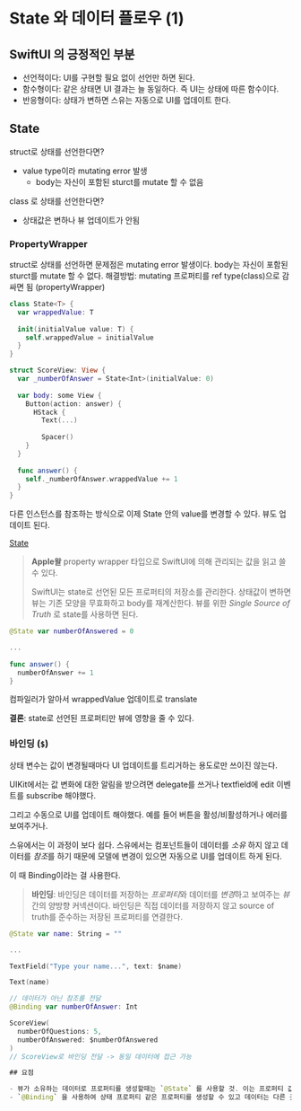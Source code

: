 # State 와 데이터 플로우 (1)

## SwiftUI 의 긍정적인 부분

- 선언적이다: UI를 구현할 필요 없이 선언만 하면 된다.
- 함수형이다: 같은 상태면 UI 결과는 늘 동일하다. 즉 UI는 상태에 따른 함수이다.
- 반응형이다: 상태가 변하면 스유는 자동으로 UI를 업데이트 한다.

## State

struct로 상태를 선언한다면?
- value type이라 mutating error 발생
  - body는 자신이 포함된 sturct를 mutate 할 수 없음

class 로 상태를 선언한다면?
- 상태값은 변하나 뷰 업데이트가 안됨

### PropertyWrapper

struct로 상태를 선언하면 문제점은 mutating error 발생이다.
body는 자신이 포함된 sturct를 mutate 할 수 없다.
해결방법: mutating 프로퍼티를 ref type(class)으로 감싸면 됨 (propertyWrapper)

```swift
class State<T> {
  var wrappedValue: T
  
  init(initialValue value: T) {
    self.wrappedValue = initialValue
  }
}
```

```swift
struct ScoreView: View {
  var _numberOfAnswer = State<Int>(initialValue: 0)
  
  var body: some View {
    Button(action: answer) {
      HStack {
        Text(...)
        
        Spacer()
    }
  }
  
  func answer() {
    self._numberOfAnswer.wrappedValue += 1
  }
}
```

다른 인스턴스를 참조하는 방식으로 이제 State 안의 value를 변경할 수 있다.
뷰도 업데이트 된다.

[State](https://developer.apple.com/documentation/swiftui/state)

> **Apple왈** property wrapper 타입으로 SwiftUI에 의해 관리되는 값을 읽고 쓸 수 있다.
> 
> SwiftUI는 state로 선언된 모든 프로퍼티의 저장소를 관리한다. 
> 상태값이 변하면 뷰는 기존 모양을 무효화하고 body를 재계산한다.
> 뷰를 위한 *Single Source of Truth* 로 state를 사용하면 된다.

```swift
@State var numberOfAnswered = 0

...
  
func answer() {
  numberOfAnswer += 1
}
```
컴파일러가 알아서 wrappedValue 업데이트로 translate

**결론**: state로 선언된 프로퍼티만 뷰에 영향을 줄 수 있다.

### 바인딩 (`$`)

상태 변수는 값이 변경될때마다 UI 업데이트를 트리거하는 용도로만 쓰이진 않는다.

UIKit에서는 값 변화에 대한 알림을 받으려면 delegate를 쓰거나 textfield에 edit 이벤트를 subscribe 해야했다.

그리고 수동으로 UI를 업데이트 해야했다. 예를 들어 버튼을 활성/비활성하거나 에러를 보여주거나.

스유에서는 이 과정이 보다 쉽다. 스유에서는 컴포넌트들이 데이터를 *소유* 하지 않고 데이터를 *참조*를 하기 때문에 모델에 변경이 있으면 자동으로 UI를 업데이트 하게 된다.

이 때 Binding이라는 걸 사용한다.

> **바인딩**: 바인딩은 데이터를 저장하는 *프로퍼티*와 데이터를 *변경*하고 보여주는 *뷰* 간의 양방향 커넥션이다.
> 바인딩은 직접 데이터를 저장하지 않고 source of truth를 준수하는 저장된 프로퍼티를 연결한다.

```swift
@State var name: String = ""

...

TextField("Type your name...", text: $name)

Text(name)
```

```swift
// 데이터가 아닌 참조를 전달
@Binding var numberOfAnswer: Int
```

```swift
ScoreView(
  numberOfQuestions: 5,
  numberOfAnswered: $numberOfAnswered
)
// ScoreView로 바인딩 전달 -> 동일 데이터에 접근 가능

## 요점

- 뷰가 소유하는 데이터로 프로퍼티를 생성할때는 `@State` 를 사용할 것. 이는 프로퍼티 값이 변하면 UI를 자동으로 재 렌더링 할 수 있도록 한다.
- `@Binding` 을 사용하여 상태 프로퍼티 같은 프로퍼티를 생성할 수 있고 데이터는 다른 곳(상위 뷰의 state 프로퍼티 또는 observable object)에서 저장/소유 된다.
```
